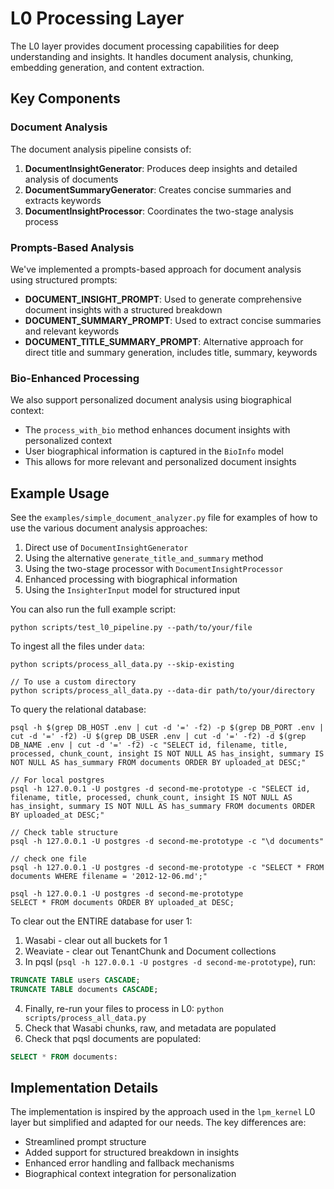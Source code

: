 # L0 Processing Layer

The L0 layer provides document processing capabilities for deep understanding and insights. It handles document analysis, chunking, embedding generation, and content extraction.

## Key Components

### Document Analysis

The document analysis pipeline consists of:

1. **DocumentInsightGenerator**: Produces deep insights and detailed analysis of documents
2. **DocumentSummaryGenerator**: Creates concise summaries and extracts keywords
3. **DocumentInsightProcessor**: Coordinates the two-stage analysis process

### Prompts-Based Analysis

We've implemented a prompts-based approach for document analysis using structured prompts:

- **DOCUMENT_INSIGHT_PROMPT**: Used to generate comprehensive document insights with a structured breakdown
- **DOCUMENT_SUMMARY_PROMPT**: Used to extract concise summaries and relevant keywords
- **DOCUMENT_TITLE_SUMMARY_PROMPT**: Alternative approach for direct title and summary generation, includes title, summary, keywords

### Bio-Enhanced Processing

We also support personalized document analysis using biographical context:

- The `process_with_bio` method enhances document insights with personalized context
- User biographical information is captured in the `BioInfo` model
- This allows for more relevant and personalized document insights

## Example Usage

See the `examples/simple_document_analyzer.py` file for examples of how to use the various document analysis approaches:

1. Direct use of `DocumentInsightGenerator`
2. Using the alternative `generate_title_and_summary` method
3. Using the two-stage processor with `DocumentInsightProcessor`
4. Enhanced processing with biographical information
5. Using the `InsighterInput` model for structured input

You can also run the full example script:
```
python scripts/test_l0_pipeline.py --path/to/your/file
```

To ingest all the files under `data`:
```
python scripts/process_all_data.py --skip-existing

// To use a custom directory
python scripts/process_all_data.py --data-dir path/to/your/directory
```

To query the relational database:
```
psql -h $(grep DB_HOST .env | cut -d '=' -f2) -p $(grep DB_PORT .env | cut -d '=' -f2) -U $(grep DB_USER .env | cut -d '=' -f2) -d $(grep DB_NAME .env | cut -d '=' -f2) -c "SELECT id, filename, title, processed, chunk_count, insight IS NOT NULL AS has_insight, summary IS NOT NULL AS has_summary FROM documents ORDER BY uploaded_at DESC;"

// For local postgres
psql -h 127.0.0.1 -U postgres -d second-me-prototype -c "SELECT id, filename, title, processed, chunk_count, insight IS NOT NULL AS has_insight, summary IS NOT NULL AS has_summary FROM documents ORDER BY uploaded_at DESC;"

// Check table structure
psql -h 127.0.0.1 -U postgres -d second-me-prototype -c "\d documents"

// check one file
psql -h 127.0.0.1 -U postgres -d second-me-prototype -c "SELECT * FROM documents WHERE filename = '2012-12-06.md';"

psql -h 127.0.0.1 -U postgres -d second-me-prototype
SELECT * FROM documents ORDER BY uploaded_at DESC;
```

To clear out the ENTIRE database for user 1:
1. Wasabi - clear out all buckets for 1
2. Weaviate - clear out TenantChunk and Document collections
3. In pqsl (`psql -h 127.0.0.1 -U postgres -d second-me-prototype`), run:
```sql
TRUNCATE TABLE users CASCADE;
TRUNCATE TABLE documents CASCADE;
```
4. Finally, re-run your files to process in L0: `python scripts/process_all_data.py`
5. Check that Wasabi chunks, raw, and metadata are populated
5. Check that pqsl documents are populated:
```sql
SELECT * FROM documents:
```


## Implementation Details

The implementation is inspired by the approach used in the `lpm_kernel` L0 layer but simplified and adapted for our needs. The key differences are:

- Streamlined prompt structure
- Added support for structured breakdown in insights
- Enhanced error handling and fallback mechanisms
- Biographical context integration for personalization 